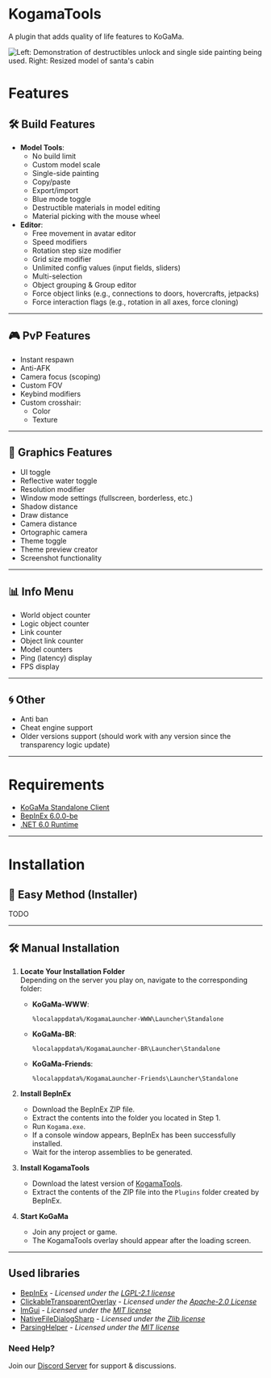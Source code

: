 ﻿# KogamaTools
A plugin that adds quality of life features to KoGaMa.

<div style="display: flex; justify-content: space-around;">
  <img src="https://cdn.discordapp.com/attachments/1304111895531356180/1317955280276951070/Q7QPDyi.png?ex=67609101&is=675f3f81&hm=8b66e1cd134ffb653e3d136f8c9a2a3422fef4b21c2573f4b6135d350e381f7f&" alt="Left: Demonstration of destructibles unlock and single side painting being used. Right: Resized model of santa's cabin">
</div>

# **Features**

## 🛠️ **Build Features**

- **Model Tools**:
  - No build limit
  - Custom model scale
  - Single-side painting
  - Copy/paste
  - Export/import
  - Blue mode toggle
  - Destructible materials in model editing
  - Material picking with the mouse wheel
- **Editor**:
  - Free movement in avatar editor
  - Speed modifiers
  - Rotation step size modifier
  - Grid size modifier
  - Unlimited config values (input fields, sliders)
  - Multi-selection
  - Object grouping & Group editor
  - Force object links (e.g., connections to doors, hovercrafts, jetpacks)
  - Force interaction flags (e.g., rotation in all axes, force cloning)

---

## 🎮 **PvP Features**

- Instant respawn
- Anti-AFK
- Camera focus (scoping)
- Custom FOV
- Keybind modifiers
- Custom crosshair:
  - Color
  - Texture

---

## 🎨 **Graphics Features**

- UI toggle
- Reflective water toggle
- Resolution modifier
- Window mode settings (fullscreen, borderless, etc.)
- Shadow distance
- Draw distance
- Camera distance
- Ortographic camera
- Theme toggle
- Theme preview creator
- Screenshot functionality

---

## 📊 **Info Menu**

- World object counter
- Logic object counter
- Link counter
- Object link counter
- Model counters
- Ping (latency) display
- FPS display

---
## 🌀 **Other**
- Anti ban
- Cheat engine support
- Older versions support (should work with any version since the transparency logic update)

---

# **Requirements**

- [KoGaMa Standalone Client](https://www-gamelauncher.kogstatic.com/www/KogamaLauncher.msi)  
- [BepInEx 6.0.0-be](https://builds.bepinex.dev/projects/bepinex_be)  
- [.NET 6.0 Runtime](https://dotnet.microsoft.com/pt-br/download/dotnet/6.0)  

---

# **Installation**


## 🚀 **Easy Method (Installer)**

TODO

---

## 🛠️ **Manual Installation**

1. **Locate Your Installation Folder**  
   Depending on the server you play on, navigate to the corresponding folder:
   - **KoGaMa-WWW**:  
     ```
     %localappdata%/KogamaLauncher-WWW\Launcher\Standalone
     ```
   - **KoGaMa-BR**:  
     ```
     %localappdata%/KogamaLauncher-BR\Launcher\Standalone
     ```
   - **KoGaMa-Friends**:  
     ```
     %localappdata%/KogamaLauncher-Friends\Launcher\Standalone
     ```

2. **Install BepInEx**  
   - Download the BepInEx ZIP file.  
   - Extract the contents into the folder you located in Step 1.
   - Run `Kogama.exe`.  
   - If a console window appears, BepInEx has been successfully installed.
   - Wait for the interop assemblies to be generated.

4. **Install KogamaTools**  
   - Download the latest version of [KogamaTools](https://github.com/pipocalio/KogamaTools).  
   - Extract the contents of the ZIP file into the `Plugins` folder created by BepInEx.  

5. **Start KoGaMa**  
   - Join any project or game.  
   - The KogamaTools overlay should appear after the loading screen.

---

## **Used libraries**
- [BepInEx](https://github.com/BepInEx/BepInEx) - *Licensed under the [LGPL-2.1 license](https://opensource.org/licenses/LGPL-2.1)*
- [ClickableTransparentOverlay](https://github.com/zaafar/ClickableTransparentOverlay) - *Licensed under the [Apache-2.0 License](https://opensource.org/licenses/Apache-2.0)*
- [ImGui](https://github.com/ocornut/imgui) - *Licensed under the [MIT license](https://opensource.org/licenses/MIT)*
- [NativeFileDialogSharp](https://github.com/milleniumbug/NativeFileDialogSharp) - *Licensed under the [Zlib license](https://opensource.org/licenses/Zlib)*
- [ParsingHelper](https://github.com/SoftCircuits/ParsingHelper) - *Licensed under the [MIT license](https://opensource.org/licenses/MIT)*

### **Need Help?**  
Join our [Discord Server](https://discord.gg/zgQxurzcEB) for support & discussions.

